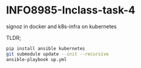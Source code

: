 # INFO8985-Inclass-task-4
signoz in docker and k8s-infra on kubernetes

TLDR;

```bash
pip install ansible kubernetes
git submodule update --init --recursive
ansible-playbook up.yml
```
